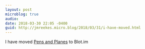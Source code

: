 ```yaml
---
layout: post
microblog: true
audio: 
date: 2018-03-30 22:05 -0400
guid: http://jmreekes.micro.blog/2018/03/31/i-have-moved.html
---
```

I have moved [Pens and Planes](https://www.pensandplanes.com/2018/03/30/switching-to-blot-im) to Blot.im
